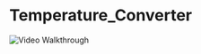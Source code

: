 # Temperature_Converter


<img src='https://github.com/javidt28/Temperature_Converter/blob/master/Test.gif' title='Video Walkthrough' width='' alt='Video Walkthrough' />

